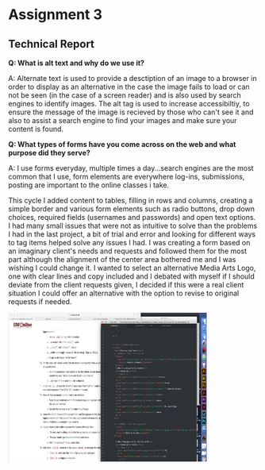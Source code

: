 
<h1>Assignment 3</h1>
  <h2>Technical Report</h2>


<b>Q: What is alt text and why do we use it?</b>

A: Alternate text is used to provide a desctiption of an image to
a browser in order to display as an alternative in the case the
image fails to load or can not be seen (in the case of a screen reader)
and is also used by search engines to identify images. The alt tag is used to increase accessibiltiy, to ensure the message of the image is
recieved by those who can't see it and also to assist a search engine to find your images and make sure your content is found.

<b>Q: What types of forms have you come across on the web and what
purpose did they serve?</b>

A: I use forms everyday, multiple times a day...search engines are the most common that I use,
form elements are everywhere log-ins, submissions, posting are important to the online classes i take.

This cycle I added content to tables, filling in rows and columns, creating a simple border and various form elements such as radio buttons, drop down choices, required fields (usernames and passwords) and open
text options. I had many small issues that were not as intuitive to solve than the problems I had in the last project, a bit of trial and error and looking for different ways to tag items helped solve any issues
I had. I was creating a form based on an imaginary client's needs and requests and followed them for the
most part although the alignment of the center area bothered me and I was wishing I could change it. I wanted to select an alternative Media Arts Logo, one with clear lines and copy included and I debated with
myself if I should deviate from the client requests given, I decided if this were a real client situation I could offer an alternative with the option to revise to original requests if needed.

<img src="./Images/Screenshot_A04.png" alt="screenshot of progress" title="forms assignment screenshot" width="400" height="300" />
